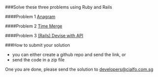 ###Solve these three problems using Ruby and Rails

####Problem 1
[Anagram](https://github.com/cialfo/hiring/blob/master/ruby_rails/problem-1.md)

####Problem 2
[Time Merge](https://github.com/cialfo/hiring/blob/master/ruby_rails/problem-2.md)

####Problem 3
[(Rails) Devise with API](https://github.com/cialfo/hiring/blob/master/ruby_rails/problem-3.md)

###How to submit your solution
* you can either create a github repo and send the link, or
* send the code in a zip file

One you are done, please send the solution to [developers@cialfo.com.sg](developers@cialfo.com.sg)

 